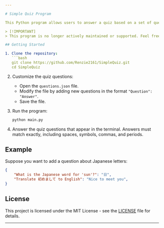 ```yaml
---

# Simple Quiz Program

This Python program allows users to answer a quiz based on a set of questions stored in a JSON file. Users can customize the quiz by adding their own questions and answers to the `questions.json` file.

> [!IMPORTANT]
> This program is no longer actively maintained or supported. Feel free to use it as-is, but there may be bugs or issues that have not been addressed. Consider using alternative solutions for similar functionality.

## Getting Started

1. Clone the repository:
   ```bash
   git clone https://github.com/Renzie2161/SimpleQuiz.git
   cd SimpleQuiz
   ```

2. Customize the quiz questions:
   - Open the `questions.json` file.
   - Modify the file by adding new questions in the format `"Question": "Answer"`.
   - Save the file.

3. Run the program:
   ```bash
   python main.py
   ```

4. Answer the quiz questions that appear in the terminal. Answers must match exactly, including spaces, symbols, commas, and periods.

## Example

Suppose you want to add a question about Japanese letters:

```json
{
    "What is the Japanese word for 'sun'?": "日",
    "Translate 初めまして to English": "Nice to meet you",
}
```

## License

This project is licensed under the MIT License - see the [LICENSE](LICENSE) file for details.

---
```

